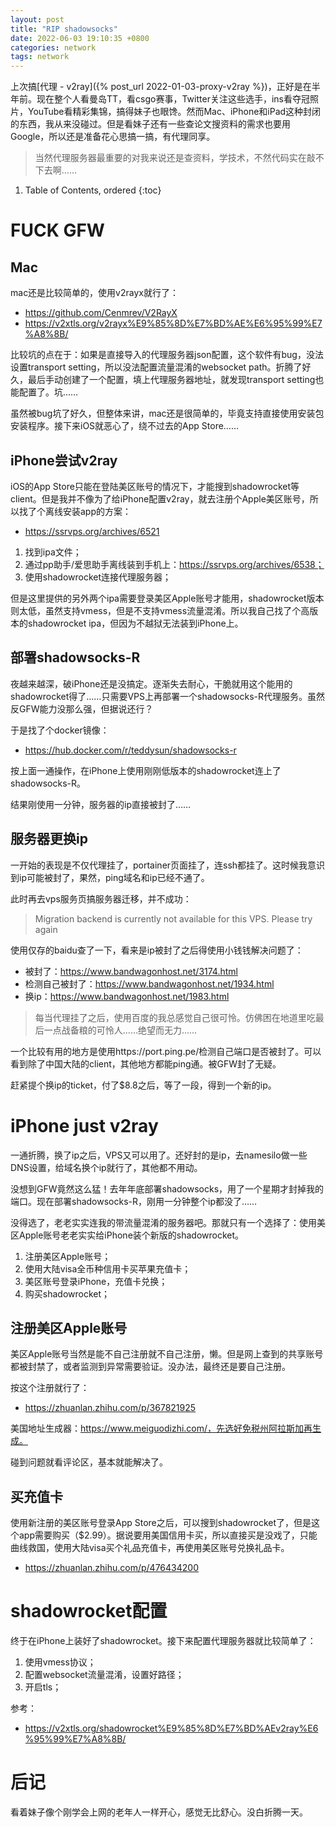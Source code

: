 ```yaml
---
layout: post
title: "RIP shadowsocks"
date: 2022-06-03 19:10:35 +0800
categories: network 
tags: network
---
```


上次搞[代理 - v2ray]({% post_url 2022-01-03-proxy-v2ray %})，正好是在半年前。现在整个人看曼岛TT，看csgo赛事，Twitter关注这些选手，ins看夺冠照片，YouTube看精彩集锦，搞得妹子也眼馋。然而Mac、iPhone和iPad这种封闭的东西，我从来没碰过。但是看妹子还有一些查论文搜资料的需求也要用Google，所以还是准备花心思搞一搞，有代理同享。

> 当然代理服务器最重要的对我来说还是查资料，学技术，不然代码实在敲不下去啊……

1. Table of Contents, ordered
{:toc}

# FUCK GFW
## Mac
mac还是比较简单的，使用v2rayx就行了：
- https://github.com/Cenmrev/V2RayX
- https://v2xtls.org/v2rayx%E9%85%8D%E7%BD%AE%E6%95%99%E7%A8%8B/

比较坑的点在于：如果是直接导入的代理服务器json配置，这个软件有bug，没法设置transport setting，所以没法配置流量混淆的websocket path。折腾了好久，最后手动创建了一个配置，填上代理服务器地址，就发现transport setting也能配置了。坑……

虽然被bug坑了好久，但整体来讲，mac还是很简单的，毕竟支持直接使用安装包安装程序。接下来iOS就恶心了，绕不过去的App Store……

## iPhone尝试v2ray
iOS的App Store只能在登陆美区账号的情况下，才能搜到shadowrocket等client。但是我并不像为了给iPhone配置v2ray，就去注册个Apple美区账号，所以找了个离线安装app的方案：
- https://ssrvps.org/archives/6521

1. 找到ipa文件；
2. 通过pp助手/爱思助手离线装到手机上：https://ssrvps.org/archives/6538；
3. 使用shadowrocket连接代理服务器；

但是这里提供的另外两个ipa需要登录美区Apple账号才能用，shadowrocket版本则太低，虽然支持vmess，但是不支持vmess流量混淆。所以我自己找了个高版本的shadowrocket ipa，但因为不越狱无法装到iPhone上。

## 部署shadowsocks-R
夜越来越深，破iPhone还是没搞定。逐渐失去耐心，干脆就用这个能用的shadowrocket得了……只需要VPS上再部署一个shadowsocks-R代理服务。虽然反GFW能力没那么强，但据说还行？

于是找了个docker镜像：
- https://hub.docker.com/r/teddysun/shadowsocks-r

按上面一通操作，在iPhone上使用刚刚低版本的shadowrocket连上了shadowsocks-R。

结果刚使用一分钟，服务器的ip直接被封了……

## 服务器更换ip
一开始的表现是不仅代理挂了，portainer页面挂了，连ssh都挂了。这时候我意识到ip可能被封了，果然，ping域名和ip已经不通了。

此时再去vps服务页搞服务器迁移，并不成功：
> Migration backend is currently not available for this VPS. Please try again

使用仅存的baidu查了一下，看来是ip被封了之后得使用小钱钱解决问题了：
- 被封了：https://www.bandwagonhost.net/3174.html
- 检测自己被封了：https://www.bandwagonhost.net/1934.html
- 换ip：https://www.bandwagonhost.net/1983.html

> 每当代理挂了之后，使用百度的我总感觉自己很可怜。仿佛困在地道里吃最后一点战备粮的可怜人……绝望而无力……

一个比较有用的地方是使用https://port.ping.pe/检测自己端口是否被封了。可以看到除了中国大陆的client，其他地方都能ping通。被GFW封了无疑。

赶紧提个换ip的ticket，付了$8.8之后，等了一段，得到一个新的ip。

# iPhone just v2ray
一通折腾，换了ip之后，VPS又可以用了。还好封的是ip，去namesilo做一些DNS设置，给域名换个ip就行了，其他都不用动。

没想到GFW竟然这么猛！去年年底部署shadowsocks，用了一个星期才封掉我的端口。现在部署shadowsocks-R，刚用一分钟整个ip都没了……

没得选了，老老实实连我的带流量混淆的服务器吧。那就只有一个选择了：使用美区Apple账号老老实实给iPhone装个新版的shadowrocket。

1. 注册美区Apple账号；
2. 使用大陆visa全币种信用卡买苹果充值卡；
3. 美区账号登录iPhone，充值卡兑换；
4. 购买shadowrocket；

## 注册美区Apple账号
美区Apple账号当然是能不自己注册就不自己注册，懒。但是网上查到的共享账号都被封禁了，或者监测到异常需要验证。没办法，最终还是要自己注册。

按这个注册就行了：
- https://zhuanlan.zhihu.com/p/367821925

美国地址生成器：https://www.meiguodizhi.com/，先选好免税州阿拉斯加再生成。

碰到问题就看评论区，基本就能解决了。

## 买充值卡
使用新注册的美区账号登录App Store之后，可以搜到shadowrocket了，但是这个app需要购买（$2.99）。据说要用美国信用卡买，所以直接买是没戏了，只能曲线救国，使用大陆visa买个礼品充值卡，再使用美区账号兑换礼品卡。

- https://zhuanlan.zhihu.com/p/476434200

# shadowrocket配置
终于在iPhone上装好了shadowrocket。接下来配置代理服务器就比较简单了：
1. 使用vmess协议；
2. 配置websocket流量混淆，设置好路径；
3. 开启tls；

参考：
- https://v2xtls.org/shadowrocket%E9%85%8D%E7%BD%AEv2ray%E6%95%99%E7%A8%8B/

# 后记
看着妹子像个刚学会上网的老年人一样开心，感觉无比舒心。没白折腾一天。

